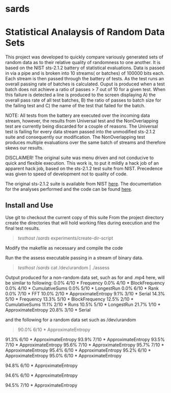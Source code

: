# sards
Statistical Analaysis of Random Data Sets
=========================================

This project was developed to quickly compare variously generated sets of random data as to their relative quality of randomness to one another. It is based on the NIST sts-2.1.2 battery of statistical evaluations.  Data is passed in via a pipe and is broken into 10 streams( or batches) of 100000 bits each.  Each stream is then passed through the battery of tests.  As the test runs an overall passing rate of batches is calculated.  Ouput is produced when a test batch does not achieve a ratio of passes > 7 out of 10 for a given test. When this failure is detected a line is produced to the screen displaying A) the overall pass rate of all test batches, B) the ratio of passes to batch size for the failing test and C) the name of the test that failed for the batch. 

NOTE:  All tests from the battery are executed over the incoming data stream, however, the results from Universal test and the NonOverlapping test are currently being discarded for a couple of reasons.  The Universal test is failing for every data stream passed into the unmodified sts-2.1.2 suite and consequently our modification.  The NonOverlapping test produces multiple evaluations over the same batch of streams and therefore skews our results.

DISCLAIMER!   The original suite was menu driven and not conducive to quick and flexible execution. This work is, to put it mildly a hack job of an apparent hack job, based on the sts-2.1.2 test suite from NIST.  Precedence was given to speed of development not to quality of code.  

The original sts-2.1.2 suite is available from NIST [here](http://csrc.nist.gov/groups/ST/toolkit/rng/documentation_software.html). 
The documentation for the analyses performed and the code can be found [here](http://csrc.nist.gov/publications/nistpubs/800-22-rev1a/SP800-22rev1a.pdf).




Install and Use
---------------
Use git to checkout the current copy of this suite
From the project directory create the directories that will hold working files during execution and the final test results.

> $testhost ~/sards$ experiments/create-dir-script

Modify the makefile as necessary and compile the code

Run the the assess executable passing in a stream of binary data.
> $testhost ~/sards$ cat /dev/urandom | ./assess

Output produced for a non-random data set, such as for and .mp4 here, will be similar to following:
 0.0%     4/10   *  Frequency
 0.0%     4/10   *  BlockFrequency
 0.0%     4/10   *  CumulativeSums
 0.0%     5/10   *  LongestRun
 0.0%     6/10   *  Rank
 0.0%     7/10   *  FFT
 10.0%     2/10   *  ApproximateEntropy
 9.1%     3/10   *  Serial
 14.3%     5/10   *  Frequency
 13.3%     5/10   *  BlockFrequency
 12.5%     2/10   *  CumulativeSums
 11.1%     2/10   *  Runs
 10.5%     5/10   *  LongestRun
 21.7%     1/10   *  ApproximateEntropy
 20.8%     3/10   *  Serial

and the following for a random data set such as /dev/urandom

> 90.0%     6/10   *  ApproximateEntropy
 
 91.3%     6/10   *  ApproximateEntropy
 93.9%     7/10   *  ApproximateEntropy
 93.5%     7/10   *  ApproximateEntropy
 95.6%     7/10   *  ApproximateEntropy
 95.7%     7/10   *  ApproximateEntropy
 95.4%     6/10   *  ApproximateEntropy
 95.2%     6/10   *  ApproximateEntropy
 95.0%     6/10   *  ApproximateEntropy
 
 94.8%     6/10   *  ApproximateEntropy
 
 94.6%     6/10   *  ApproximateEntropy
 
 94.5%     7/10   *  ApproximateEntropy
 
